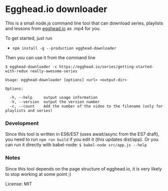 # Egghead.io downloader

This is a small node.js command line tool that can download series, playlists and lessons from [egghead.io](https://egghead.io/) as .mp4 for you.

To get started, just run

- `npm install -g --production egghead-downloader`

Then you can use it from the command line

`$ egghead-downloader -c https://egghead.io/series/getting-started-with-redux really-awesome-series`

    Usage: egghead-downloader [options] <url> <output-dir>

    Options:

      -h, --help     output usage information
      -V, --version  output the version number
      -c, --count    Add the number of the video to the filename (only for playlists and series)


### Development
Since this tool is written in ES6/ES7 (uses await/async from the ES7 draft), you need to run `npm run build` if you edit it (this updates dist/app). Or you can run it directly with babel-node: `$ babel-node src/app.js --help`

### Notes
Since this tool depends on the page structure of egghead.io, it is very likely to stop working at some point ;)

License: MIT
